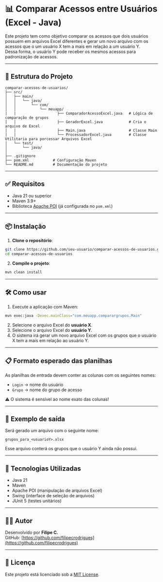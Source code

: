 # 📊 Comparar Acessos entre Usuários (Excel - Java)

Este projeto tem como objetivo comparar os acessos que dois usuários possuem em arquivos Excel diferentes e gerar um novo arquivo com os acessos que o um usuário X tem a mais em relação a um usuário Y.  
Dessa forma, o usuário Y pode receber os mesmos acessos para padronização de acessos.

---

## 📁 Estrutura do Projeto

```
comparar-acessos-de-usuarios/
├── src/
│   ├── main/
│   │   └── java/
│   │       └── com/
│   │           └── meuapp/
|   |                   ├── ComparadorAcessoExcel.java   # Lógica de comparação de grupos 
│   │                   ├── GeradorExcel.java            # Cria o arquivo de Excel      
│   │                   ├── Main.java                    # Classe Main
|   |                   └── ProcessadorExcel.java        # Classe Utilitaria para porcessar Arquivos Excel
│   └── test/
│       └── java/
│         
├── .gitignore
├── pom.xml           # Configuração Maven
└── README.md         # Documentação do projeto
```

---

## ✅ Requisitos

- Java 21 ou superior  
- Maven 3.9+  
- Biblioteca [Apache POI](https://poi.apache.org/) (já configurada no `pom.xml`)  

---

## 📦 Instalação

1. **Clone o repositório**:

```bash
git clone https://github.com/seu-usuario/comparar-acessos-de-usuarios.git
cd comparar-acessos-de-usuarios
```

2. **Compile o projeto**:

```bash
mvn clean install
```

---

## 🛠️ Como usar

1. Execute a aplicação com Maven:

```bash
mvn exec:java -Dexec.mainClass="com.meuapp.comparargrupos.Main"
```

2. Selecione o arquivo Excel do **usuário X**.  
3. Selecione o arquivo Excel do **usuário Y**.  
4. O sistema irá gerar um novo arquivo Excel com os grupos que o usuário X tem a mais em relação ao usuário Y.  

---

## 📋 Formato esperado das planilhas

As planilhas de entrada devem conter as colunas com os seguintes nomes:

- `Login` → nome do usuário  
- `Grupo` → nome do grupo de acesso  

⚠️ O sistema é sensível ao nome exato das colunas!  

---

## 🧾 Exemplo de saída

Será gerado um arquivo com o seguinte nome:

```
grupos_para_<usuarioY>.xlsx
```

Esse arquivo conterá os grupos que o usuário Y ainda não possui.  

---

## 📌 Tecnologias Utilizadas

- Java 21  
- Maven  
- Apache POI (manipulação de arquivos Excel)  
- Swing (interface de seleção de arquivos)  
- JUnit 5 (testes unitários)  

---

## 🧑‍💻 Autor

Desenvolvido por **Filipe C.**  
GitHub: [https://github.com/filipecrodrigues](https://github.com/filipecrodrigues)

---

## 📝 Licença

Este projeto está licenciado sob a [MIT License](LICENSE).  
